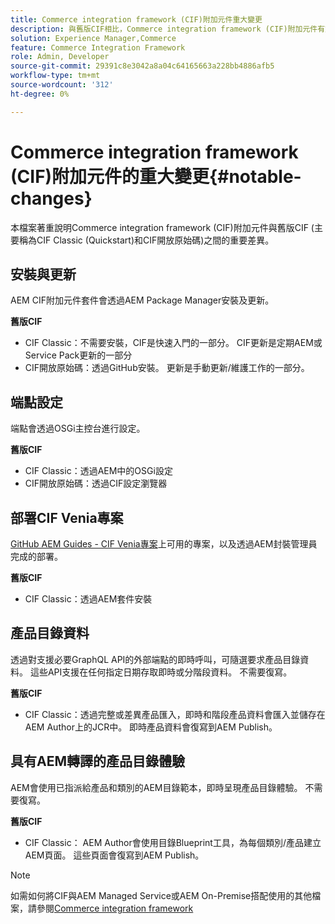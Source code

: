 ```yaml
---
title: Commerce integration framework (CIF)附加元件重大變更
description: 與舊版CIF相比，Commerce integration framework (CIF)附加元件有重大變更。
solution: Experience Manager,Commerce
feature: Commerce Integration Framework
role: Admin, Developer
source-git-commit: 29391c8e3042a8a04c64165663a228bb4886afb5
workflow-type: tm+mt
source-wordcount: '312'
ht-degree: 0%

---
```


# Commerce integration framework (CIF)附加元件的重大變更{#notable-changes}

本檔案著重說明Commerce integration framework (CIF)附加元件與舊版CIF (主要稱為CIF Classic (Quickstart)和CIF開放原始碼)之間的重要差異。

## 安裝與更新

AEM CIF附加元件套件會透過AEM Package Manager安裝及更新。

**舊版CIF**

* CIF Classic：不需要安裝，CIF是快速入門的一部分。 CIF更新是定期AEM或Service Pack更新的一部分
* CIF開放原始碼：透過GitHub安裝。 更新是手動更新/維護工作的一部分。

## 端點設定

端點會透過OSGi主控台進行設定。

**舊版CIF**

* CIF Classic：透過AEM中的OSGi設定
* CIF開放原始碼：透過CIF設定瀏覽器

## 部署CIF Venia專案

[GitHub AEM Guides - CIF Venia專案](https://github.com/adobe/aem-cif-guides-venia)上可用的專案，以及透過AEM封裝管理員完成的部署。

**舊版CIF**

* CIF Classic：透過AEM套件安裝

## 產品目錄資料

透過對支援必要GraphQL API的外部端點的即時呼叫，可隨選要求產品目錄資料。 這些API支援在任何指定日期存取即時或分階段資料。 不需要復寫。

**舊版CIF**

* CIF Classic：透過完整或差異產品匯入，即時和階段產品資料會匯入並儲存在AEM Author上的JCR中。 即時產品資料會復寫到AEM Publish。

## 具有AEM轉譯的產品目錄體驗

AEM會使用已指派給產品和類別的AEM目錄範本，即時呈現產品目錄體驗。 不需要復寫。

**舊版CIF**

* CIF Classic： AEM Author會使用目錄Blueprint工具，為每個類別/產品建立AEM頁面。 這些頁面會復寫到AEM Publish。

>[!NOTE]
>
>如需如何將CIF與AEM Managed Service或AEM On-Premise搭配使用的其他檔案，請參閱[Commerce integration framework](https://www.adobe.io/apis/experiencecloud/commerce-integration-framework/getting-started.html)
